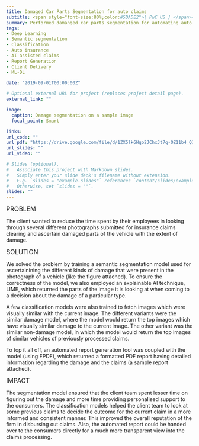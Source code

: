 ```yaml
---
title: Damaged Car Parts Segmentation for auto claims
subtitle: <span style="font-size:80%;color:#5DADE2">[ PwC US ] </span><span style="font-size:80%">Prasang Gupta, <a href="https://www.linkedin.com/in/kyunghalim/" target="_blank">Kyungha Lim</a>, <a href="https://www.linkedin.com/in/ilana-golbin-6167373b/" target="_blank">Ilana Golbin</a></span>
summary: Performed damanged car parts segmentation for automating auto claims with additional features like explainability and automated claim / damage report generation
tags:
- Deep Learning
- Semantic segmentation
- Classification
- Auto insurance
- AI assisted claims
- Report Generation
- Client Delivery
- ML-DL

date: "2019-09-01T00:00:00Z"

# Optional external URL for project (replaces project detail page).
external_link: ""

image:
  caption: Damage segmentation on a sample image
  focal_point: Smart

links:
url_code: ""
url_pdf: "https://drive.google.com/file/d/1ZX5lk6Hgo2JChxJt7q-OZ11b4_QIRAC2/view?usp=sharing"
url_slides: ""
url_video: ""

# Slides (optional).
#   Associate this project with Markdown slides.
#   Simply enter your slide deck's filename without extension.
#   E.g. `slides = "example-slides"` references `content/slides/example-slides.md`.
#   Otherwise, set `slides = ""`.
slides: ""
---
```


<span style="font-style:bold;font-size:120%"><a class="mt-1">PROBLEM</a></span>

The client wanted to reduce the time spent by their employees in looking through several different photographs submitted for insurance claims clearing and ascertain damaged parts of the vehicle with the extent of damage.

<span style="font-style:bold;font-size:120%"><a class="mt-1">SOLUTION</a></span>

We solved the problem by training a semantic segmentation model used for ascertainining the different kinds of damage that were present in the photograph of a vehicle (like the figure attached). To ensure the correctness of the model, we also employed an explainable AI technique, LIME, which returned the parts of the image it is looking at when coming to a decision about the damage of a particular type.

A few classification models were also trained to fetch images which were visually similar with the current image. The different variants were the similar damage model, where the model would return the top images which have visually similar damage to the current image. The other variant was the similar non-damage model, in which the model would return the top images of similar vehicles of previously processed claims.

To top it all off, an automated report generation tool was coupled with the model (using FPDF), which returned a formatted PDF report having detailed information regarding the damage and the claims (a sample report attached).

<span style="font-style:bold;font-size:120%"><a class="mt-1">IMPACT</a></span>

The segmentation model ensured that the client team spent lesser time on figuring out the damage and more time providing personalised support to the consumers. The classification models helped the client team to look at some previous claims to decide the outcome for the current claim in a more informed and consistent manner. This improved the overall reputation of the firm in disbursing out claims. Also, the automated report could be handed over to the consumers directly for a much more transparent view into the claims processing.
